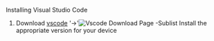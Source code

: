 Installing Visual Studio Code
1. Download [vscode](https://code.visualstudio.com/)
'->'![Vscode Download Page](file:///Users/ashutoshmadhu/Desktop/Screen%20Shot%202023-01-16%20at%207.14.06%20PM.png)	
-Sublist Install the appropriate version for your device 
